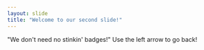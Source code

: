 ```yaml
---
layout: slide
title: "Welcome to our second slide!"
---
```

"We don't need no stinkin' badges!"
Use the left arrow to go back!
